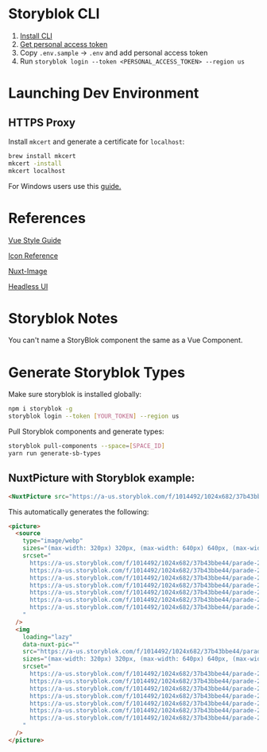 # Storyblok CLI

1. [Install CLI](https://github.com/storyblok/storyblok-cli)
2. [Get personal access token](https://app.storyblok.com/#/me/account?tab=token)
3. Copy `.env.sample` -> `.env` and add personal access token
4. Run `storyblok login --token <PERSONAL_ACCESS_TOKEN> --region us`

# Launching Dev Environment

## HTTPS Proxy

Install `mkcert` and generate a certificate for `localhost`:

```bash
brew install mkcert
mkcert -install
mkcert localhost
```

For Windows users use this [guide.](https://www.storyblok.com/faq/setup-dev-server-https-windows)

# References

[Vue Style Guide](https://vuejs.org/style-guide/)

[Icon Reference](https://icon-sets.iconify.design/)

[Nuxt-Image](https://image.nuxtjs.org/components/nuxt-img)

[Headless UI](https://headlessui.com/)

# Storyblok Notes

You can't name a StoryBlok component the same as a Vue Component.

# Generate Storyblok Types

Make sure storyblok is installed globally:

```bash
npm i storyblok -g
storyblok login --token [YOUR_TOKEN] --region us
```

Pull Storyblok components and generate types:

```bash
storyblok pull-components --space=[SPACE_ID]
yarn run generate-sb-types
```

## NuxtPicture with Storyblok example:

```html
<NuxtPicture src="https://a-us.storyblok.com/f/1014492/1024x682/37b43bbe44/parade-2021-rear-view.webp" loading="lazy" />
```

This automatically generates the following:

```html
<picture>
  <source
    type="image/webp"
    sizes="(max-width: 320px) 320px, (max-width: 640px) 640px, (max-width: 768px) 768px, (max-width: 1024px) 1024px, (max-width: 1280px) 1280px, (max-width: 1536px) 1536px, 1536px"
    srcset="
      https://a-us.storyblok.com/f/1014492/1024x682/37b43bbe44/parade-2021-rear-view.webp/m/320x0/filters:format(webp)   320w,
      https://a-us.storyblok.com/f/1014492/1024x682/37b43bbe44/parade-2021-rear-view.webp/m/640x0/filters:format(webp)   640w,
      https://a-us.storyblok.com/f/1014492/1024x682/37b43bbe44/parade-2021-rear-view.webp/m/768x0/filters:format(webp)   768w,
      https://a-us.storyblok.com/f/1014492/1024x682/37b43bbe44/parade-2021-rear-view.webp/m/1024x0/filters:format(webp) 1024w,
      https://a-us.storyblok.com/f/1014492/1024x682/37b43bbe44/parade-2021-rear-view.webp/m/1280x0/filters:format(webp) 1280w,
      https://a-us.storyblok.com/f/1014492/1024x682/37b43bbe44/parade-2021-rear-view.webp/m/1536x0/filters:format(webp) 1536w,
      https://a-us.storyblok.com/f/1014492/1024x682/37b43bbe44/parade-2021-rear-view.webp/m/1536x0/filters:format(webp) 1536w
    "
  />
  <img
    loading="lazy"
    data-nuxt-pic=""
    src="https://a-us.storyblok.com/f/1014492/1024x682/37b43bbe44/parade-2021-rear-view.webp/m/1536x0/filters:format(png)"
    sizes="(max-width: 320px) 320px, (max-width: 640px) 640px, (max-width: 768px) 768px, (max-width: 1024px) 1024px, (max-width: 1280px) 1280px, (max-width: 1536px) 1536px, 1536px"
    srcset="
      https://a-us.storyblok.com/f/1014492/1024x682/37b43bbe44/parade-2021-rear-view.webp/m/320x0/filters:format(png)   320w,
      https://a-us.storyblok.com/f/1014492/1024x682/37b43bbe44/parade-2021-rear-view.webp/m/640x0/filters:format(png)   640w,
      https://a-us.storyblok.com/f/1014492/1024x682/37b43bbe44/parade-2021-rear-view.webp/m/768x0/filters:format(png)   768w,
      https://a-us.storyblok.com/f/1014492/1024x682/37b43bbe44/parade-2021-rear-view.webp/m/1024x0/filters:format(png) 1024w,
      https://a-us.storyblok.com/f/1014492/1024x682/37b43bbe44/parade-2021-rear-view.webp/m/1280x0/filters:format(png) 1280w,
      https://a-us.storyblok.com/f/1014492/1024x682/37b43bbe44/parade-2021-rear-view.webp/m/1536x0/filters:format(png) 1536w,
      https://a-us.storyblok.com/f/1014492/1024x682/37b43bbe44/parade-2021-rear-view.webp/m/1536x0/filters:format(png) 1536w
    "
  />
</picture>
```
